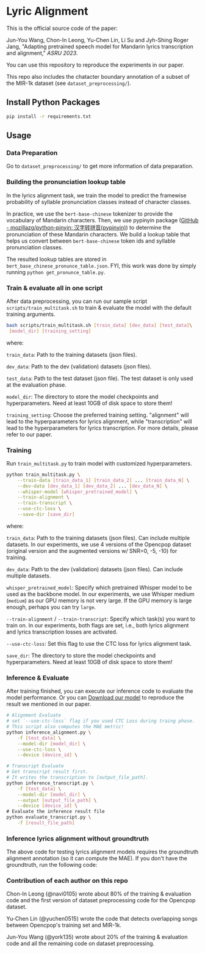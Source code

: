 # Lyric Alignment

This is the official source code of the paper:

Jun-You Wang, Chon-In Leong, Yu-Chen Lin, Li Su and Jyh-Shing Roger Jang, "Adapting pretrained speech model for Mandarin lyrics transcription and alignment," *ASRU 2023*.

You can use this repository to reproduce the experiments in our paper.

This repo also includes the chatacter boundary annotation of a subset of the MIR-1k dataset (see `dataset_preprocessing/`).

## Install Python Packages

```bash
pip install -r requirements.txt 
```

## Usage

### Data Preparation

Go to `dataset_preprocessing/` to get more information of data preparation.

### Building the pronunciation lookup table

In the lyrics alignment task, we train the model to predict the framewise probability of syllable pronunciation classes instead of character classes.

In practice, we use the `bert-base-chinese` tokenizer to provide the vocabulary of Mandarin characters. Then, we use pypinyin package ([GitHub - mozillazg/python-pinyin: 汉字转拼音(pypinyin)](https://github.com/mozillazg/python-pinyin)) to determine the pronunciation of these Mandarin characters. We build a lookup table that helps us convert between `bert-base-chinese` token ids and syllable pronunciation classes.

The resulted lookup tables are stored in `bert_base_chinese_pronunce_table.json`. FYI, this work was done by simply running `python get_pronunce_table.py`. 

### Train & evaluate all in one script

After data preprocessing, you can run our sample script `scripts/train_multitask.sh` to train & evaluate the model with the default training arguments.

```bash
bash scripts/train_multitask.sh [train_data] [dev_data] [test_data]\
 [model_dir] [training_setting]
```

where:

`train_data`: Path to the training datasets (json files).

`dev_data`: Path to the dev (validation) datasets (json files).

`test_data`: Path to the test dataset (json file). The test dataset is only used at the evaluation phase.

`model_dir`: The directory to store the model checkpoints and hyperparameters. Need at least 10GB of disk space to store them!

`training_setting`: Choose the preferred training setting. "alignment" will lead to the hyperparameters for lyrics alignment, while "transcription" will lead to the hyperparameters for lyrics transcription. For more details, please refer to our paper.

### Training

Run `train_multitask.py` to train model with customized hyperparameters.

```bash
python train_multitask.py \
    --train-data [train_data_1] [train_data_2] ... [train_data_N] \
    --dev-data [dev_data_1] [dev_data_2] ... [dev_data_N] \
    --whisper-model [whisper_pretrained_model] \
    --train-alignment \
    --train-transcript \
    --use-ctc-loss \
    --save-dir [save_dir]
```

where:

`train_data`: Path to the training datasets (json files). Can include multiple datasets. In our experiments, we use 4 versions of the Opencpop dataset (original version and the augmented versions w/ SNR=0, -5, -10) for training.

`dev_data`: Path to the dev (validation) datasets (json files). Can include multiple datasets.

`whisper_pretrained_model`: Specify which pretrained Whisper model to be used as the backbone model. In our experiments, we use Whisper medium (`medium`) as our GPU memory is not very large. If the GPU memory is large enough, perhaps you can try `large`.

`--train-alignment` / `--train-transcript`: Specify which task(s) you want to train on. In our experiments, both flags are set, i.e., both lyrics alignment and lyrics transcription losses are activated.

`--use-ctc-loss`: Set this flag to use the CTC loss for lyrics alignment task.

`save_dir`: The directory to store the model checkpoints and hyperparameters. Need at least 10GB of disk space to store them!

### Inference & Evaluate

After training finished, you can execute our inference code to evaluate the model performance.
Or you can [Download our model]() to reproduce the result we mentioned in our paper.

```bash
# Alignment Evaluate
# set `--use-ctc-loss` flag if you used CTC Loss during traing phase.
# This script also computes the MAE metric!
python inference_alignment.py \
    -f [test_data] \
    --model-dir [model_dir] \
    --use-ctc-loss \
    --device [device_id] \

# Transcript Evaluate
# Get transcript result first. 
# It writes the transcription to [output_file_path].
python inference_transcript.py \
    -f [test_data] \
    --model-dir [model_dir] \
    --output [output_file_path] \
    --device [device_id] \
# Evaluate the inference result file
python evaluate_transcript.py \
    -f [result_file_path]
```

### Inference lyrics alignment without groundtruth

The above code for testing lyrics alignment models requires the groundtruth alignment annotation (so it can compute the MAE). If you don't have the groundtruth, run the following code:



### **Contribution of each author on this repo**

Chon-In Leong (@navi0105) wrote about 80% of the training & evaluation code and the first version of dataset preprocessing code for the Opencpop dataset.

Yu-Chen Lin (@yuchen0515) wrote the code that detects overlapping songs between Opencpop's training set and MIR-1k.

Jun-You Wang (@york135) wrote about 20% of the training & evaluation code and all the remaining code on dataset preprocessing.